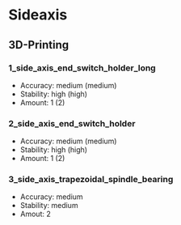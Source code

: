 # Sideaxis

## 3D-Printing

### 1_side_axis_end_switch_holder_long

- Accuracy: medium (medium)
- Stability: high (high)
- Amount: 1 (2)

### 2_side_axis_end_switch_holder

- Accuracy: medium (medium)
- Stability: high (high)
- Amount: 1 (2)

### 3_side_axis_trapezoidal_spindle_bearing

- Accuracy: medium
- Stability: medium
- Amout: 2
